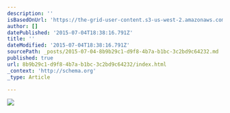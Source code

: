 ```yaml
---
description: ''
isBasedOnUrl: 'https://the-grid-user-content.s3-us-west-2.amazonaws.com/d2ae93d1-f115-43e8-a004-3574e0a7cae2.jpg'
author: []
datePublished: '2015-07-04T18:38:16.791Z'
title: ''
dateModified: '2015-07-04T18:38:16.791Z'
sourcePath: _posts/2015-07-04-8b9b29c1-d9f8-4b7a-b1bc-3c2bd9c64232.md
published: true
url: 8b9b29c1-d9f8-4b7a-b1bc-3c2bd9c64232/index.html
_context: 'http://schema.org'
_type: Article

---
```

![](https://the-grid-user-content.s3-us-west-2.amazonaws.com/d2ae93d1-f115-43e8-a004-3574e0a7cae2.jpg)